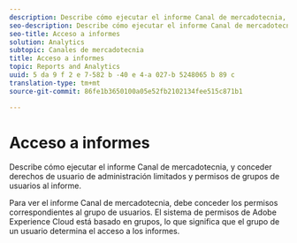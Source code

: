 ```yaml
---
description: Describe cómo ejecutar el informe Canal de mercadotecnia, y conceder derechos de usuario de administración limitados y permisos de grupos de usuarios al informe.
seo-description: Describe cómo ejecutar el informe Canal de mercadotecnia, y conceder derechos de usuario de administración limitados y permisos de grupos de usuarios al informe.
seo-title: Acceso a informes
solution: Analytics
subtopic: Canales de mercadotecnia
title: Acceso a informes
topic: Reports and Analytics
uuid: 5 da 9 f 2 e 7-582 b -40 e 4-a 027-b 5248065 b 89 c
translation-type: tm+mt
source-git-commit: 86fe1b3650100a05e52fb2102134fee515c871b1

---
```



# Acceso a informes

Describe cómo ejecutar el informe Canal de mercadotecnia, y conceder derechos de usuario de administración limitados y permisos de grupos de usuarios al informe.

Para ver el informe Canal de mercadotecnia, debe conceder los permisos correspondientes al grupo de usuarios. El sistema de permisos de Adobe Experience Cloud está basado en grupos, lo que significa que el grupo de un usuario determina el acceso a los informes.
